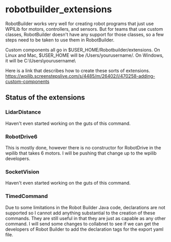 # robotbuilder_extensions

RobotBuilder works very well for creating robot programs that just use WPILib for motors, controllers, and sensors. But for teams that use custom classes, RobotBuilder doesn't have any support for those classes, so a few steps need to be taken to use them in RobotBuilder.

Custom components all go in $USER_HOME/Robotbuilder/extensions. On Linux and Mac, $USER_HOME will be /Users/yourusername/. On Windows, it will be C:\Users\yourusername\

Here is a link that describes how to create these sorts of extensions.
https://wpilib.screenstepslive.com/s/4485/m/26402/l/470258-adding-custom-components

## Status of the extensions

### LidarDistance

Haven't even started working on the guts of this command.

### RobotDrive6

This is mostly done, however there is no constructor for RobotDrive in the wpilib that takes 6 motors. I will be pushing that change up to the wpilib developers.

### SocketVision

Haven't even started working on the guts of this command.

### TimedCommand

Due to some limitations in the Robot Builder Java code, declarations are not supported so I cannot add anything substantial to the creation of these commands. They are still useful in that they are just as capable as any other command. I will send some changes to collabnet to see if we can get the developers of Robot Builder to add the declaration tags for the export yaml file.